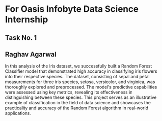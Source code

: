 # For Oasis Infobyte Data Science Internship

## Task No. 1 
## Raghav Agarwal

In this analysis of the Iris dataset, we successfully built a Random Forest Classifier model that demonstrated high accuracy in classifying iris flowers into their respective species. The dataset, consisting of sepal and petal measurements for three iris species, setosa, versicolor, and virginica, was thoroughly explored and preprocessed. The model's predictive capabilities were assessed using key metrics, revealing its effectiveness in distinguishing between these species. This project serves as an illustrative example of classification in the field of data science and showcases the practicality and accuracy of the Random Forest algorithm in real-world applications.
